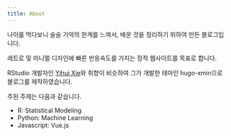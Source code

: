 ```yaml
---
title: About
---
```


나이를 먹다보니 슬슬 기억의 한계를 느껴서, 배운 것을 정리하기 위하여 만든 블로그입니다.

레트로 및 미니멀 디자인에 빠른 반응속도를 가지는 정적 웹사이트를 목표로 합니다.

RStudio 개발자인 [Yihui Xie](https://yihui.org/en/)와 취향이 비슷하여 그가 개발한 테마인 hugo-xmin으로 블로그를 제작하였습니다.

주된 주제는 다음과 같습니다.

- R: Statistical Modeling
- Python: Machine Learning
- Javascript: Vue.js
